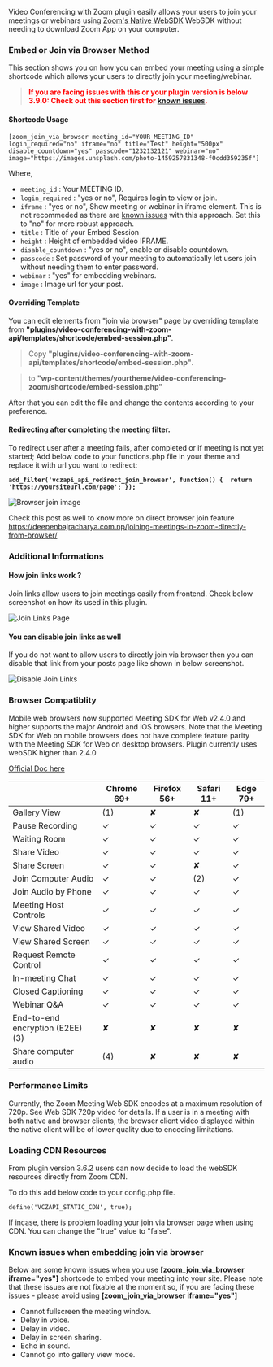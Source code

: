 Video Conferencing with Zoom plugin easily allows your users to join your meetings or webinars using [Zoom's Native WebSDK](https://marketplace.zoom.us/docs/sdk/native-sdks/web/) WebSDK without needing to download Zoom App on your computer. 

### Embed or Join via Browser Method

This section shows you on how you can embed your meeting using a simple shortcode which allows your users to directly join your meeting/webinar.

><strong style="color:red;">If you are facing issues with this or your plugin version is below 3.9.0: Check out this section first for [known issues](join_links.md#known-issues-when-embedding-join-via-browser).</strong>

#### Shortcode Usage

`[zoom_join_via_browser meeting_id="YOUR_MEETING_ID" login_required="no" iframe="no" title="Test" height="500px" disable_countdown="yes" passcode="1232132121" webinar="no" image="https://images.unsplash.com/photo-1459257831348-f0cdd359235f"]`

Where,

* `meeting_id` : Your MEETING ID.
* `login_required` : "yes or no", Requires login to view or join.
* `iframe` : "yes or no", Show meeting or webinar in iframe element. This is not recommeded as there are [known issues](join_links.md#known-issues-when-embedding-join-via-browser) with this approach. Set this to "no" for more robust approach.
* `title` : Title of your Embed Session
* `height` : Height of embedded video IFRAME.
* `disable_countdown` : "yes or no", enable or disable countdown.
* `passcode` : Set password of your meeting to automatically let users join without needing them to enter password.
* `webinar` : "yes" for embedding webinars.
* `image` : Image url for your post.

#### Overriding Template

You can edit elements from "join via browser" page by overriding template from **"plugins/video-conferencing-with-zoom-api/templates/shortcode/embed-session.php"**.

> Copy **"plugins/video-conferencing-with-zoom-api/templates/shortcode/embed-session.php"**. 

> to **"wp-content/themes/yourtheme/video-conferencing-zoom/shortcode/embed-session.php"**

After that you can edit the file and change the contents according to your preference.

#### Redirecting after completing the meeting filter.

To redirect user after a meeting fails, after completed or if meeting is not yet started; Add below code to your functions.php file in your theme and replace it with url you want to redirect:

**`add_filter('vczapi_api_redirect_join_browser', function() { 
    return 'https://yoursiteurl.com/page';
});`**

<img src="https://deepenbajracharya.com.np/wp-content/uploads/2020/03/Screen-Shot-2020-03-17-at-2.52.54-PM.png"  alt="Browser join image">

Check this post as well to know more on direct browser join feature <a href="https://deepenbajracharya.com.np/joining-meetings-in-zoom-directly-from-browser/">https://deepenbajracharya.com.np/joining-meetings-in-zoom-directly-from-browser/</a>

### Additional Informations

#### How join links work ?

Join links allow users to join meetings easily from frontend. Check below screenshot on how its used in this plugin.

<img src="https://deepenbajracharya.com.np/wp-content/uploads/2020/03/join-links-page.png" alt="Join Links Page">

#### You can disable join links as well

If you do not want to allow users to directly join via browser then you can disable that link from your posts page like shown in below screenshot.

<img src="https://deepenbajracharya.com.np/wp-content/uploads/2020/03/disable-join-links.png" alt="Disable Join Links">

### Browser Compatiblity

Mobile web browsers now supported
Meeting SDK for Web v2.4.0 and higher supports the major Android and iOS browsers.
Note that the Meeting SDK for Web on mobile browsers does not have complete feature parity with the Meeting SDK for Web on desktop browsers. Plugin currently uses webSDK higher than 2.4.0

<a href="https://marketplace.zoom.us/docs/sdk/native-sdks/web#browser-support" target="_blank">Official Doc here</a>

<table><thead><tr><th></th><th>Chrome 69+</th><th>Firefox 56+</th><th>Safari 11+</th><th>Edge 79+</th></tr></thead><tbody><tr><td>Gallery View</td><td>(1)</td><td>✘</td><td>✘</td><td>(1)</td></tr><tr><td>Pause Recording</td><td>✓</td><td>✓</td><td>✓</td><td>✓</td></tr><tr><td>Waiting Room</td><td>✓</td><td>✓</td><td>✓</td><td>✓</td></tr><tr><td>Share Video</td><td>✓</td><td>✓</td><td>✓</td><td>✓</td></tr><tr><td>Share Screen</td><td>✓</td><td>✓</td><td>✘</td><td>✓</td></tr><tr><td>Join Computer Audio</td><td>✓</td><td>✓</td><td>(2)</td><td>✓</td></tr><tr><td>Join Audio by Phone</td><td>✓</td><td>✓</td><td>✓</td><td>✓</td></tr><tr><td>Meeting Host Controls</td><td>✓</td><td>✓</td><td>✓</td><td>✓</td></tr><tr><td>View Shared Video</td><td>✓</td><td>✓</td><td>✓</td><td>✓</td></tr><tr><td>View Shared Screen</td><td>✓</td><td>✓</td><td>✓</td><td>✓</td></tr><tr><td>Request Remote Control</td><td>✓</td><td>✓</td><td>✓</td><td>✓</td></tr><tr><td>In-meeting Chat</td><td>✓</td><td>✓</td><td>✓</td><td>✓</td></tr><tr><td>Closed Captioning</td><td>✓</td><td>✓</td><td>✓</td><td>✓</td></tr><tr><td>Webinar Q&amp;A</td><td>✓</td><td>✓</td><td>✓</td><td>✓</td></tr><tr><td>End-to-end encryption (E2EE) (3)</td><td>✘</td><td>✘</td><td>✘</td><td>✘</td></tr><tr><td>Share computer audio</td><td>(4)</td><td>✘</td><td>✘</td><td>✘</td></tr></tbody></table>

### Performance Limits

Currently, the Zoom Meeting Web SDK encodes at a maximum resolution of 720p. See Web SDK 720p video for details. If a user is in a meeting with both native and browser clients, the browser client video displayed within the native client will be of lower quality due to encoding limitations.

### Loading CDN Resources

From plugin version 3.6.2 users can now decide to load the webSDK resources directly from Zoom CDN.

To do this add below code to your config.php file.

`define('VCZAPI_STATIC_CDN', true);`

If incase, there is problem loading your join via browser page when using CDN. You can change the "true" value to "false". 

### Known issues when embedding join via browser

Below are some known issues when you use **[zoom_join_via_browser iframe="yes"]** shortcode to embed your meeting into your site. Please note that these issues are not fixable at the moment so, if you are facing these issues - please avoid using **[zoom_join_via_browser iframe="yes"]**

- Cannot fullscreen the meeting window.
- Delay in voice.
- Delay in video.
- Delay in screen sharing.
- Echo in sound.
- Cannot go into gallery view mode.
